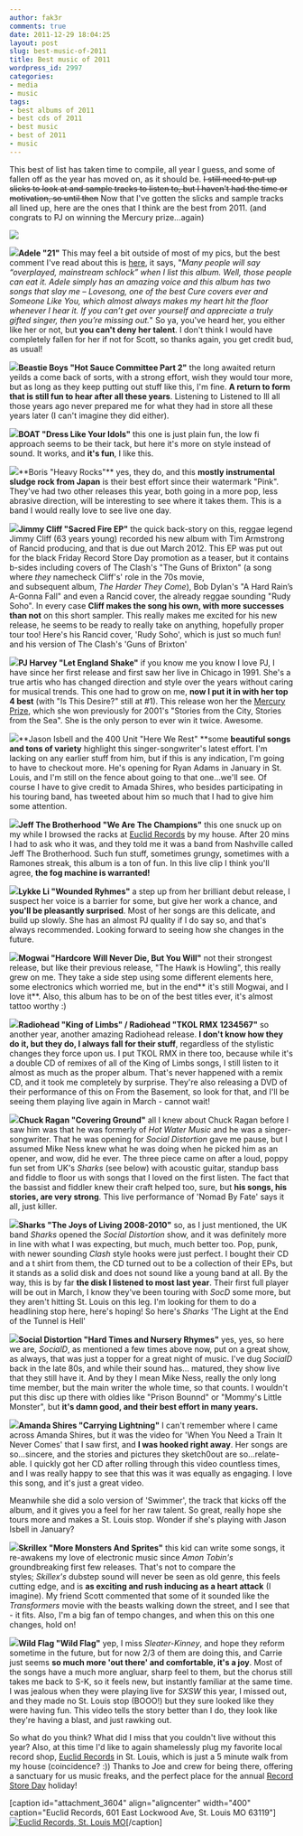 ```yaml
---
author: fak3r
comments: true
date: 2011-12-29 18:04:25
layout: post
slug: best-music-of-2011
title: Best music of 2011
wordpress_id: 2997
categories:
- media
- music
tags:
- best albums of 2011
- best cds of 2011
- best music
- best of 2011
- music
---
```


This best of list has taken time to compile, all year I guess, and some of fallen off as the year has moved on, as it should be. <del>I still need to put up slicks to look at and sample tracks to listen to, but I haven't had the time or motivation, so until then</del> Now that I've gotten the slicks and sample tracks all lined up, here are the ones that I think are the best from 2011. (and congrats to PJ on winning the Mercury prize...again)

[![](http://fak3r.com/wp-content/blogs.dir/12/files/PJHarvey02PR171210.jpg)<!-- more -->](http://fak3r.com/best-music-of-2011/pjharvey02pr171210/)



![](http://ecx.images-amazon.com/images/I/51U%2B4EAkVmL._SL500_AA300_.jpg)**Adele "21"** This may feel a bit outside of most of my pics, but the best comment I've read about this is [here](http://ninebullets.net/), it says, "_Many people will say “overplayed, mainstream schlock” when I list this album. Well, those people can eat it. Adele simply has an amazing voice and this album has two songs that slay me – Lovesong, one of the best Cure covers ever and Someone Like You, which almost always makes my heart hit the floor whenever I hear it. If you can’t get over yourself and appreciate a truly gifted singer, then you’re missing out._" So ya, you've heard her, you either like her or not, but **you can't deny her talent**. I don't think I would have completely fallen for her if not for Scott, so thanks again, you get credit bud, as usual!





![](http://ecx.images-amazon.com/images/I/41aOLq8XLnL._SL500_AA300_.jpg)**Beastie Boys "Hot Sauce Committee Part 2"** the long awaited return yeilds a come back of sorts, with a strong effort, wish they would tour more, but as long as they keep putting out stuff like this, I'm fine. **A return to form that is still fun to hear after all these years**. Listening to Listened to Ill all those years ago never prepared me for what they had in store all these years later (I can't imagine they did either). 





![](http://ecx.images-amazon.com/images/I/61pUUM9%2BKdL._SL500_AA300_.jpg)**BOAT "Dress Like Your Idols"** this one is just plain fun, the low fi approach seems to be their tack, but here it's more on style instead of sound. It works, and **it's fun**, I like this. 





![](http://upload.wikimedia.org/wikipedia/en/thumb/c/c7/Heavy_Rocks_(2011_album).jpg/220px-Heavy_Rocks_(2011_album).jpg)**Boris "Heavy Rocks"** yes, they do, and this **mostly instrumental sludge rock from Japan** is their best effort since their watermark "Pink". They've had two other releases this year, both going in a more pop, less abrasive direction, will be interesting to see where it takes them. This is a band I would really love to see live one day. 





![](http://ecx.images-amazon.com/images/I/51Tcs4BpaDL._SL500_AA300_.jpg)**Jimmy Cliff "Sacred Fire EP"** the quick back-story on this, reggae legend Jimmy Cliff (63 years young) recorded his new album with Tim Armstrong of Rancid producing, and that is due out March 2012. This EP was put out for the black Friday Record Store Day promotion as a teaser, but it contains b-sides including covers of The Clash's "The Guns of Brixton" (a song where _they_ namecheck Cliff's' role in the 70s movie, and subsequent album, _The Harder They Come_), Bob Dylan's "A Hard Rain’s A-Gonna Fall" and even a Rancid cover, the already reggae sounding "Rudy Soho". In every case **Cliff makes the song his own, with more successes than not** on this short sampler. This really makes me excited for his new release, he seems to be ready to really take on anything, hopefully proper tour too! Here's his Rancid cover, 'Rudy Soho', which is just so much fun!  and his version of The Clash's 'Guns of Brixton' 





![](http://upload.wikimedia.org/wikipedia/en/thumb/5/5f/Pjharveyletenglandshake.jpg/220px-Pjharveyletenglandshake.jpg)**PJ Harvey "Let England Shake"** if you know me you know I love PJ, I have since her first release and first saw her live in Chicago in 1991. She's a true artis who has changed direction and style over the years without caring for musical trends. This one had to grow on me, **now I put it in with her top 4 best** (with "Is This Desire?" still at #1). This release won her the [Mercury Prize](http://www.mercuryprize.com/), which she won previously for 2001's "Stories from the City, Stories from the Sea". She is the only person to ever win it twice. Awesome.






![](http://ecx.images-amazon.com/images/I/61yGq0MjZCL._SL500_AA300_.jpg)**Jason Isbell and the 400 Unit "Here We Rest" **some **beautiful songs and tons of variety** highlight this singer-songwriter's latest effort. I'm lacking on any earlier stuff from him, but if this is any indication, I'm going to have to checkout more. He's opening for Ryan Adams in January in St. Louis, and I'm still on the fence about going to that one...we'll see. Of course I have to give credit to Amada Shires, who besides participating in his touring band, has tweeted about him so much that I had to give him some attention. 





![](http://www.nashvillescene.com/binary/12be/1288188352-jeffthebrotherhood_wearethechampions.jpg)**Jeff The Brotherhood "We Are The Champions"** this one snuck up on my while I browsed the racks at [Euclid Records](http://www.euclidrecords.com/) by my house. After 20 mins I had to ask who it was, and they told me it was a band from Nashville called Jeff The Brotherhood. Such fun stuff, sometimes grungy, sometimes with a Ramones streak, this album is a ton of fun. In this live clip I think you'll agree, **the fog machine is warranted!**






![](http://ecx.images-amazon.com/images/I/51Vsk628lqL._SL500_AA300_.jpg)**Lykke Li "Wounded Ryhmes"** a step up from her brilliant debut release, I suspect her voice is a barrier for some, but give her work a chance, and **you'll be pleasantly surprised**. Most of her songs are this delicate, and build up slowly. She has an almost PJ quality if I do say so, and that's always recommended. Looking forward to seeing how she changes in the future. 





![](http://assets3.subpop.com/assets/images/main/8238.jpg)**Mogwai "Hardcore Will Never Die, But You Will"** not their strongest release, but like their previous release, "The Hawk is Howling", this really grew on me. They take a side step using some different elements here, some electronics which worried me, but in the end** it's still Mogwai, and I love it**. Also, this album has to be on of the best titles ever, it's almost tattoo worthy :)






![](http://upload.wikimedia.org/wikipedia/en/thumb/2/24/The_king_of_limbs.jpg/220px-The_king_of_limbs.jpg)**Radiohead "King of Limbs" / Radiohead "TKOL RMX 1234567"** so another year, another amazing Radiohead release. **I don't know how they do it, but they do, I always fall for their stuff**, regardless of the stylistic changes they force upon us. I put TKOL RMX in there too, because while it's a double CD of remixes of all of the King of Limbs songs, I still listen to it almost as much as the proper album. That's never happened with a remix CD, and it took me completely by surprise. They're also releasing a DVD of their performance of this on From the Basement, so look for that, and I'll be seeing them playing live again in March - cannot wait!






![](http://store.sideonedummy.com/media/catalog/product/cache/1/image/9df78eab33525d08d6e5fb8d27136e95/c/h/chuck_ragan_covering_ground_cover.jpg)**Chuck Ragan "Covering Ground"** all I knew about Chuck Ragan before I saw him was that he was formerly of _Hot Water Music_ and he was a singer-songwriter. That he was opening for _Social Distortion_ gave me pause, but I assumed Mike Ness knew what he was doing when he picked him as an opener, and wow, did he ever. The three piece came on after a loud, poppy fun set from UK's _Sharks_ (see below) with acoustic guitar, standup bass and fiddle to floor us with songs that I loved on the first listen. The fact that the bassist and fiddler knew their craft helped too, sure, but **his songs, his stories, are very strong**. This live performance of 'Nomad By Fate' says it all, just killer.






![](http://www.shopradiocast.com/product_images/w/132/sharks__84046_zoom.jpg)**Sharks "The Joys of Living 2008-2010"** so, as I just mentioned, the UK band _Sharks_ opened the _Social Distortion_ show, and it was definitely more in line with what I was expecting, but much, much better too. Pop, punk, with newer sounding _Clash_ style hooks were just perfect. I bought their CD and a t shirt from them, the CD turned out to be a collection of their EPs, but it stands as a solid disk and does not sound like a young band at all. By the way, this is by far **the disk I listened to most last year**. Their first full player will be out in March, I know they've been touring with _SocD_ some more, but they aren't hitting St. Louis on this leg. I'm looking for them to do a headlining stop here, here's hoping! So here's _Sharks_ 'The Light at the End of the Tunnel is Hell'






![](http://images.hitfix.com/photos/576232/Social-Distortion--Hard-Times-and-Nursery-Rhymes_event_main.jpeg)**Social Distortion "Hard Times and Nursery Rhymes"** yes, yes, so here we are, _SocialD_, as mentioned a few times above now, put on a great show, as always, that was just a topper for a great night of music. I've dug _SocialD_ back in the late 80s, and while their sound has... matured, they show live that they still have it. And by they I mean Mike Ness, really the only long time member, but the main writer the whole time, so that counts. I wouldn't put this disc up there with oldies like "Prison Bounnd" or "Mommy's Little Monster", but **it's damn good, and their best effort in many years.**






![](http://ecx.images-amazon.com/images/I/51F4BXYU%2BEL._SL500_AA300_.jpg)**Amanda Shires "Carrying Lightning"** I can't remember where I came across Amanda Shires, but it was the video for 'When You Need a Train It Never Comes' that I saw first, and **I was hooked right away**. Her songs are so...sincere, and the stories and pictures they sketch0out are so...relate-able. I quickly got her CD after rolling through this video countless times, and I was really happy to see that this was it was equally as engaging. I love this song, and it's just a great video.

Meanwhile she did a solo version of 'Swimmer', the track that kicks off the album, and it gives you a feel for her raw talent. So great, really hope she tours more and makes a St. Louis stop. Wonder if she's playing with Jason Isbell in January?






![](http://www.dubstepeden.com/wp-content/uploads/2011/06/Skrillex-More-Monsters-And-Sprites-.jpg)**Skrillex "More Monsters And Sprites"** this kid can write some songs, it re-awakens my love of electronic music since _Amon Tobin's_ groundbreaking first few releases. That's not to compare the styles; _Skillex's_ dubstep sound will never be seen as old genre, this feels cutting edge, and is **as exciting and rush inducing as a heart attack** (I imagine). My friend Scott commented that some of it sounded like the _Transformers_ movie with the beasts walking down the street, and I see that - it fits. Also, I'm a big fan of tempo changes, and when this on this one changes, hold on!






![](http://ecx.images-amazon.com/images/I/41z%2BD%2BJNtBL._SL500_AA300_.jpg)**Wild Flag "Wild Flag"** yep, I miss _Sleater-Kinney_, and hope they reform sometime in the future, but for now 2/3 of them are doing this, and Carrie just seems **so much more 'out there' and comfortable, it's a joy**. Most of the songs have a much more angluar, sharp feel to them, but the chorus still takes me back to S-K, so it feels new, but instantly familiar at the same time. I was jealous when they were playing live for _SXSW_ this year, I missed out, and they made no St. Louis stop (BOOO!) but they sure looked like they were having fun. This video tells the story better than I do, they look like they're having a blast, and just rawking out.




So what do you think? What did I miss that you couldn't live without this year? Also, at this time I'd like to again shamelessly plug my favorite local record shop, [Euclid Records](http://www.euclidrecords.com/) in St. Louis, which is just a 5 minute walk from my house (coincidence? :)) Thanks to Joe and crew for being there, offering a sanctuary for us music freaks, and the perfect place for the annual [Record Store Day](http://www.recordstoreday.com/) holiday!

[caption id="attachment_3604" align="aligncenter" width="400" caption="Euclid Records, 601 East Lockwood Ave, St. Louis MO 63119"][![Euclid Records, St. Louis MO](http://fak3r.com/wp-content/blogs.dir/12/files/08.05.18_stl_020.jpg)](http://fak3r.com/best-music-of-2011/08-05-18_stl_020/)[/caption]


